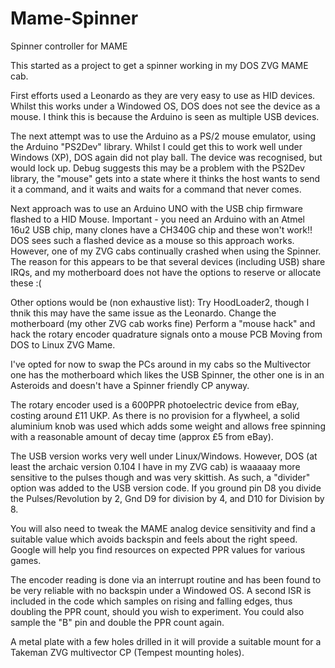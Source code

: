 # Mame-Spinner
Spinner controller for MAME

This started as a project to get a spinner working in my DOS ZVG MAME cab.

First efforts used a Leonardo as they are very easy to use as HID devices. Whilst this works under a Windowed OS, DOS does not see the device as a mouse. I think this is because the Arduino is seen as multiple USB devices.

The next attempt was to use the Arduino as a PS/2 mouse emulator, using the Arduino "PS2Dev" library. Whilst I could get this to work well under Windows (XP), DOS again did not play ball. The device was recognised, but would lock up. Debug suggests this may be a problem with the PS2Dev library, the "mouse" gets into a state where it thinks the host wants to send it a command, and it waits and waits for a command that never comes.

Next approach was to use an Arduino UNO with the USB chip firmware flashed to a HID Mouse. Important - you need an Arduino with an Atmel 16u2 USB chip, many clones have a CH340G chip and these won't work!! DOS sees such a flashed device as a mouse so this approach works. However, one of my ZVG cabs continually crashed when using the Spinner. The reason for this appears to be that several devices (including USB) share IRQs, and my motherboard does not have the options to reserve or allocate these :(

Other options would be (non exhaustive list):
Try HoodLoader2, though I thnik this may have the same issue as the Leonardo.
Change the motherboard (my other ZVG cab works fine)
Perform a "mouse hack" and hack the rotary encoder quadrature signals onto a mouse PCB
Moving from DOS to Linux ZVG Mame.

I've opted for now to swap the PCs around in my cabs so the Multivector one has the motherboard which likes the USB Spinner, the other one is in an Asteroids and doesn't have a Spinner friendly CP anyway.

The rotary encoder used is a 600PPR photoelectric device from eBay, costing around £11 UKP. As there is no provision for a flywheel, a solid aluminium knob was used which adds some weight and allows free spinning with a reasonable amount of decay time (approx £5 from eBay).

The USB version works very well under Linux/Windows. However, DOS (at least the archaic version 0.104 I have in my ZVG cab) is waaaaay more sensitive to the pulses though and was very skittish. As such, a "divider" option was added to the USB version code. If you ground pin D8 you divide the Pulses/Revolution by 2, Gnd D9 for division by 4, and D10 for Division by 8.

You will also need to tweak the MAME analog device sensitivity and find a suitable value which avoids backspin and feels about the right speed. Google will help you find resources on expected PPR values for various games.

The encoder reading is done via an interrupt routine and has been found to be very reliable with no backspin under a Windowed OS. A second ISR is included in the code which samples on rising and falling edges, thus doubling the PPR count, should you wish to experiment. You could also sample the "B" pin and double the PPR count again.

A metal plate with a few holes drilled in it will provide a suitable mount for a Takeman ZVG multivector CP (Tempest mounting holes).
